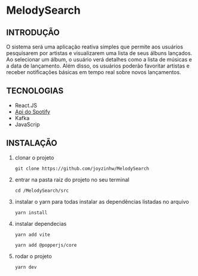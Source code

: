# MelodySearch

## INTRODUÇÃO

O sistema será uma aplicação reativa simples que permite aos usuários pesquisarem por artistas e visualizarem uma lista de seus álbuns lançados. Ao selecionar um álbum, o usuário verá detalhes como a lista de músicas e a data de lançamento. Além disso, os usuários poderão favoritar artistas e receber notificações básicas em tempo real sobre novos lançamentos.

## TECNOLOGIAS

- React.JS
- [Api do Spotify](https://github.com/safelydan/apiSpotifyArtists)
- Kafka
- JavaScrip

## INSTALAÇÃO

1. clonar o projeto

   ```
   git clone https://github.com/joyzinhw/MelodySearch
   ```
2. entrar na pasta raiz do projeto no seu terminal

   ```
   cd /MelodySearch/src
   ```
3. instalar o yarn para todas instalar as dependências listadas no arquivo

   ```
   yarn install
   ```
4. instalar dependecias

   ```
   yarn add vite
   ```
   ```
   yarn add @popperjs/core
   ```
5. rodar o projeto

   ```
   yarn dev
   ```
